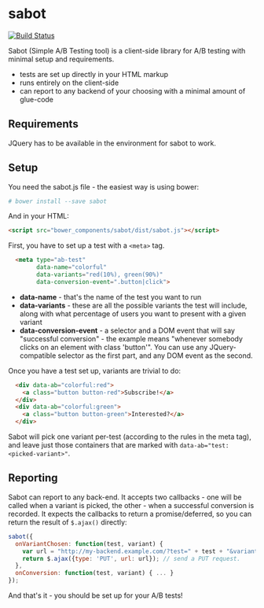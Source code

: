 # sabot

[![Build Status](https://travis-ci.org/Schibsted-Tech-Polska/sabot.svg?branch=master)](https://travis-ci.org/Schibsted-Tech-Polska/sabot)

Sabot (Simple A/B Testing tool) is a client-side library for A/B testing with minimal setup and requirements.

* tests are set up directly in your HTML markup
* runs entirely on the client-side
* can report to any backend of your choosing with a minimal amount of glue-code

## Requirements

JQuery has to be available in the environment for sabot to work.

## Setup

You need the sabot.js file - the easiest way is using bower:

```sh
# bower install --save sabot
```

And in your HTML:

```html
<script src="bower_components/sabot/dist/sabot.js"></script>
```

First, you have to set up a test with a `<meta>` tag.

```html
  <meta type="ab-test" 
        data-name="colorful"             
        data-variants="red(10%), green(90%)"
        data-conversion-event=".button|click">
```

* **data-name** - that's the name of the test you want to run
* **data-variants** - these are all the possible variants the test will include, along with what percentage of users
  you want to present with a given variant
* **data-conversion-event** - a selector and a DOM event that will say "successful conversion" - the example means
  "whenever somebody clicks on an element with class 'button'". You can use any JQuery-compatible selector as the
  first part, and any DOM event as the second.
  
Once you have a test set up, variants are trivial to do:

```html
  <div data-ab="colorful:red">
    <a class="button button-red">Subscribe!</a>
  </div>
  <div data-ab="colorful:green">
    <a class="button button-green">Interested?</a>
  </div>
```

Sabot will pick one variant per-test (according to the rules in the meta tag), and leave just those containers that are
marked with `data-ab="test:<picked-variant>"`.


## Reporting

Sabot can report to any back-end. It accepts two callbacks - one will be called when a variant is picked, the other -
when a successful conversion is recorded. It expects the callbacks to return a promise/deferred, so you can return the
result of `$.ajax()` directly:

```javascript
sabot({
  onVariantChosen: function(test, variant) {
    var url = "http://my-backend.example.com/?test=" + test + "&variant=" + variant;
    return $.ajax({type: 'PUT', url: url}); // send a PUT request.
  },
  onConversion: function(test, variant) { ... }
});
```

And that's it - you should be set up for your A/B tests!
